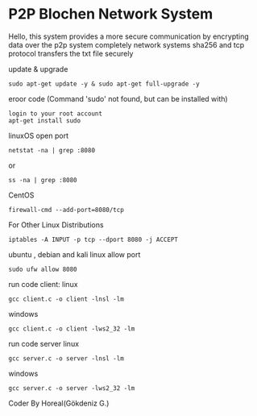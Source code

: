 # P2P Blochen Network System
Hello, this system provides a more secure communication by encrypting data over the p2p system completely network systems sha256 and tcp protocol transfers the txt file securely

update & upgrade

    sudo apt-get update -y & sudo apt-get full-upgrade -y
eroor code (Command 'sudo' not found, but can be installed with)

    login to your root account
    apt-get install sudo

linuxOS open port

    netstat -na | grep :8080
or

    ss -na | grep :8080
CentOS 

    firewall-cmd --add-port=8080/tcp
For Other Linux Distributions

    iptables -A INPUT -p tcp --dport 8080 -j ACCEPT
ubuntu , debian and kali linux allow port

    sudo ufw allow 8080
run code client:
linux

    gcc client.c -o client -lnsl -lm
windows

    gcc client.c -o client -lws2_32 -lm
run code server
linux

    gcc server.c -o server -lnsl -lm
windows

    gcc server.c -o server -lws2_32 -lm

Coder By Horeal(Gökdeniz G.)
